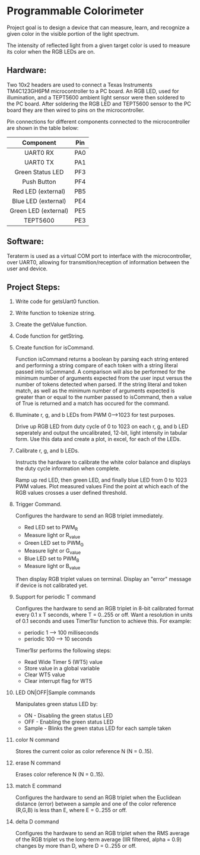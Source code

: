 # Programmable Colorimeter

Project goal is to design a device that can measure, learn, and recognize a given color in the visible portion of the light spectrum.

The intensity of reflected light from a given target color is used to measure its color when the RGB LEDs are on.

## Hardware:

Two 10x2 headers are used to connect a Texas Instruments TM4C123GH6PM microcontroller to a PC board. An RGB LED, used for illumination, and a TEPT5600 ambient light sensor were then soldered to the PC board. After soldering the RGB LED and TEPT5600 sensor to the PC board they are then wired to pins on the microcontroller. 

Pin connections for different components connected to the microcontroller are shown in the table below:

| Component | Pin |
| :----: | :----: |
| UART0 RX | PA0 |
| UART0 TX | PA1 |
| Green Status LED | PF3 |
| Push Button | PF4 |
| Red LED (external) | PB5 |
| Blue LED (external) | PE4 |
| Green LED (external) | PE5 |
| TEPT5600 | PE3 |


## Software:

Teraterm is used as a virtual COM port to interface with the microcontroller, over UART0, allowing for transmition/reception of information between the user and device.

## Project Steps:

1. Write code for getsUart0 function.

2. Write function to tokenize string.

3. Create the getValue function.

4. Code function for getString.

5. Create function for isCommand.

   Function isCommand returns a boolean by parsing each string entered and performing a string compare of each token with a string literal passed into isCommand. A comparison will also be performed for the minimum number of arguments expected from the user input versus the number of tokens detected when parsed. If the string literal and token match, as well as the minimum number of arguments expected is greater than or equal to the number passed to isCommand, then a value of True is returned and a match has occured for the command.

6. Illuminate r, g, and b LEDs from PWM 0-->1023 for test purposes.

   Drive up RGB LED from duty cycle of 0 to 1023 on each r, g, and b LED seperately and output the uncalibrated, 12-bit, light intensity in tabular form. Use this data and create a plot, in excel, for each of the LEDs.

7. Calibrate r, g, and b LEDs.

   Instructs the hardware to calibrate the white color balance and displays the duty cycle information when complete.
   
   Ramp up red LED, then green LED, and finally blue LED from 0 to 1023 PWM values. Plot measured values Find the point at which each of the RGB values crosses a user defined threshold.

8. Trigger Command.

   Configures the hardware to send an RGB triplet immediately.
   
   * Red LED set to PWM<sub>R</sub>
   * Measure light or R<sub>value</sub>
   * Green LED set to PWM<sub>G</sub>
   * Measure light or G<sub>value</sub>
   * Blue LED set to PWM<sub>B</sub>
   * Measure light or B<sub>value</sub>
   
   Then display RGB triplet values on terminal. Display an "error" message if device is not calibrated yet.

9. Support for periodic T command

   Configures the hardware to send an RGB triplet in 8-bit calibrated format every 0.1 x T seconds, where T = 0..255 or off. Want a resolution in units of 0.1 seconds and uses Timer1Isr function to achieve this. For example:
   
   * periodic 1 --> 100 milliseconds
   * periodic 100 --> 10 seconds
   
   Timer1Isr performs the following steps:
   
   * Read Wide Timer 5 (WT5) value
   * Store value in a global variable
   * Clear WT5 value
   * Clear interrupt flag for WT5

10. LED ON|OFF|Sample commands

    Manipulates green status LED by:
    
    * ON - Disabling the green status LED
    * OFF - Enabling the green status LED
    * Sample - Blinks the green status LED for each sample taken

11. color N command

    Stores the current color as color reference N (N = 0..15).

12. erase N command

    Erases color reference N (N = 0..15).

13. match E command

    Configures the hardware to send an RGB triplet when the Euclidean distance (error) between a sample and one of the color reference (R,G,B) is less than E, where E = 0..255 or off.

14. delta D command

    Configures the hardware to send an RGB triplet when the RMS average of the RGB triplet vs the long-term average (IIR filtered, alpha = 0.9) changes by more than D, where D = 0..255 or off.
